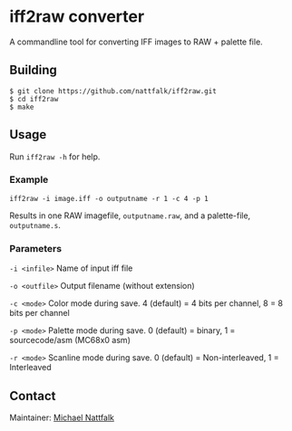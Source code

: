 # iff2raw converter

A commandline tool for converting IFF images to RAW + palette file.

## Building

```
$ git clone https://github.com/nattfalk/iff2raw.git
$ cd iff2raw
$ make
```

## Usage

Run `iff2raw -h` for help.

### Example
```
iff2raw -i image.iff -o outputname -r 1 -c 4 -p 1
```
Results in one RAW imagefile, `outputname.raw`, and a palette-file, `outputname.s`.


### Parameters
`-i <infile>`
Name of input iff file

`-o <outfile>`
Output filename (without extension)

`-c <mode>`
Color mode during save. 4 (default) = 4 bits per channel, 8 = 8 bits per channel

`-p <mode>`
Palette mode during save. 0 (default) = binary, 1 = sourcecode/asm (MC68x0 asm) 

`-r <mode>`
Scanline mode during save. 0 (default) = Non-interleaved, 1 = Interleaved

## Contact

Maintainer: [Michael Nattfalk](mailto:michaelnattfalk@gmail.com)

